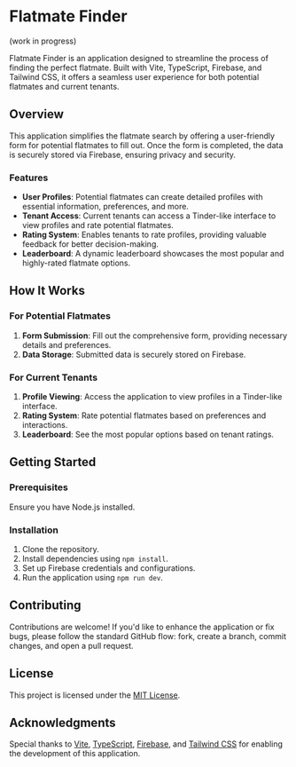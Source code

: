 # Flatmate Finder 

(work in progress)


Flatmate Finder is an application designed to streamline the process of finding the perfect flatmate. Built with Vite, TypeScript, Firebase, and Tailwind CSS, it offers a seamless user experience for both potential flatmates and current tenants.

## Overview

This application simplifies the flatmate search by offering a user-friendly form for potential flatmates to fill out. Once the form is completed, the data is securely stored via Firebase, ensuring privacy and security.

### Features

- **User Profiles**: Potential flatmates can create detailed profiles with essential information, preferences, and more.
- **Tenant Access**: Current tenants can access a Tinder-like interface to view profiles and rate potential flatmates.
- **Rating System**: Enables tenants to rate profiles, providing valuable feedback for better decision-making.
- **Leaderboard**: A dynamic leaderboard showcases the most popular and highly-rated flatmate options.

## How It Works

### For Potential Flatmates

1. **Form Submission**: Fill out the comprehensive form, providing necessary details and preferences.
2. **Data Storage**: Submitted data is securely stored on Firebase.

### For Current Tenants

1. **Profile Viewing**: Access the application to view profiles in a Tinder-like interface.
2. **Rating System**: Rate potential flatmates based on preferences and interactions.
3. **Leaderboard**: See the most popular options based on tenant ratings.

## Getting Started

### Prerequisites

Ensure you have Node.js installed.

### Installation

1. Clone the repository.
2. Install dependencies using `npm install`.
3. Set up Firebase credentials and configurations.
4. Run the application using `npm run dev`.

## Contributing

Contributions are welcome! If you'd like to enhance the application or fix bugs, please follow the standard GitHub flow: fork, create a branch, commit changes, and open a pull request.

## License

This project is licensed under the [MIT License](LICENSE).

## Acknowledgments

Special thanks to [Vite](https://vitejs.dev/), [TypeScript](https://www.typescriptlang.org/), [Firebase](https://firebase.google.com/), and [Tailwind CSS](https://tailwindcss.com/) for enabling the development of this application.
